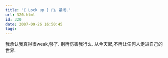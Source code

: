 ```yaml
---
title: '{ Lock up } 门，紧闭.'
url: 320.html
id: 320
date: 2007-09-26 16:50:45
tags:
---
```


我承认我真得很weak,够了. 别再伤害我行么. 从今天起,不再让任何人走进自己的世界.